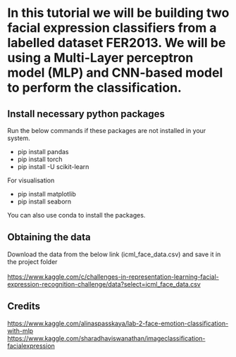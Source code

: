 # In this tutorial we will be building two facial expression classifiers from a labelled dataset FER2013. We will be using a Multi-Layer perceptron model (MLP) and CNN-based model to perform the classification. 

## Install necessary python packages 

Run the below commands if these packages are not installed in your system. 

- pip install pandas
- pip install torch
- pip install -U scikit-learn

For visualisation

- pip install matplotlib
- pip install seaborn

You can also use conda to install the packages.

## Obtaining the data 
Download the data from the below link (icml_face_data.csv) and save it in the project folder </br>  
https://www.kaggle.com/c/challenges-in-representation-learning-facial-expression-recognition-challenge/data?select=icml_face_data.csv



## Credits

https://www.kaggle.com/alinaspasskaya/lab-2-face-emotion-classification-with-mlp </br>
https://www.kaggle.com/sharadhaviswanathan/imageclassification-facialexpression
